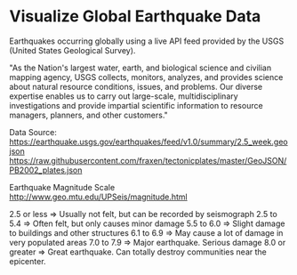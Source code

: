 # Visualize Global Earthquake Data
Earthquakes occurring globally using a live API feed provided by the USGS (United States Geological Survey).

"As the Nation's largest water, earth, and biological science and civilian mapping agency, USGS collects, monitors, analyzes, and provides science about natural resource conditions, issues, and problems. Our diverse expertise enables us to carry out large-scale, multidisciplinary investigations and provide impartial scientific information to resource managers, planners, and other customers."

Data Source:
https://earthquake.usgs.gov/earthquakes/feed/v1.0/summary/2.5_week.geojson
https://raw.githubusercontent.com/fraxen/tectonicplates/master/GeoJSON/PB2002_plates.json 

Earthquake Magnitude Scale
http://www.geo.mtu.edu/UPSeis/magnitude.html

2.5 or less => Usually not felt, but can be recorded by seismograph
2.5 to 5.4 => Often felt, but only causes minor damage
5.5 to 6.0 => Slight damage to buildings and other structures
6.1 to 6.9 => May cause a lot of damage in very populated areas
7.0 to 7.9 => Major earthquake. Serious damage
8.0 or greater  => Great earthquake. Can totally destroy communities near the epicenter.
